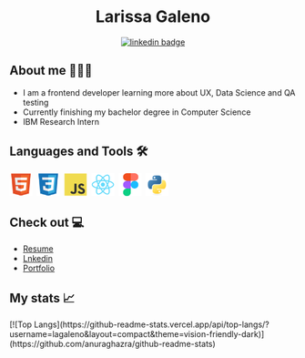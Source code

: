 <div id="header" align="center">
    <h1> Larissa Galeno </h1>
    <a href="https://www.linkedin.com/in/lagaleno/">
        <img src='https://img.shields.io/badge/LinkedIn-blue?logo=linkedin&logoColor=white&style=for-the-badge' alt='linkedin badge'>
    </a>
</div>

<div id="about">
    <h2> About me 👩🏻‍💻 </h2>
    <ul>
        <li> I am a frontend developer learning more about UX, Data Science and QA testing </li>
        <li> Currently finishing my bachelor degree in Computer Science </li>
        <li> IBM Research Intern </li>
    </ul>
    <h2> Languages and Tools 🛠</h2>
    <img src="https://raw.githubusercontent.com/devicons/devicon/master/icons/html5/html5-original.svg" title="HTML" alt="HTML" width="40" height="40"/>&nbsp;
    <img src="https://raw.githubusercontent.com/devicons/devicon/master/icons/css3/css3-original.svg" title="CSS" alt="CSS" width="40" height="40"/>&nbsp;
    <img src="https://raw.githubusercontent.com/devicons/devicon/master/icons/javascript/javascript-original.svg" title="Js" alt="JavaScript" width="40" height="40"/>&nbsp;
    <img src="https://raw.githubusercontent.com/devicons/devicon/master/icons/react/react-original.svg" title="React" alt="React" width="40" height="40"/>&nbsp;
    <img src="https://raw.githubusercontent.com/devicons/devicon/master/icons/figma/figma-original.svg" title="Figma" alt="Figma" width="40" height="40"/>&nbsp;
    <img src="https://raw.githubusercontent.com/devicons/devicon/master/icons/python/python-original.svg" title="Python" alt="Python" width="40" height="40"/>&nbsp;
    <h2> Check out 💻 </h2>
    <ul> 
        <li><a href='https://drive.google.com/file/d/15yDm7dEJbU4JEUI0ryQqO80Z_ZWcVFn3/view'> Resume </a></li>
        <li><a href='https://www.linkedin.com/in/lagaleno/'> Lnkedin </a></li>
        <li><a href='https://lagaleno.github.io/'> Portfolio </a></li>
    <ul>
</div>

<div id='status'>
    <h2> My stats 📈 </h2>
    [![Top Langs](https://github-readme-stats.vercel.app/api/top-langs/?username=lagaleno&layout=compact&theme=vision-friendly-dark)](https://github.com/anuraghazra/github-readme-stats)

</div>
